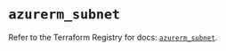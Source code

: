 # `azurerm_subnet`

Refer to the Terraform Registry for docs: [`azurerm_subnet`](https://registry.terraform.io/providers/hashicorp/azurerm/4.45.0/docs/resources/subnet).
